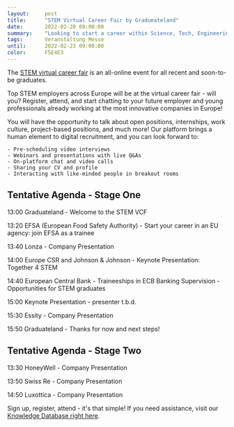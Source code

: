 ```yaml
---
layout:     post
title:      "STEM Virtual Career Fair by Gradueateland"
date:       2022-02-20 09:00:00
summary:    "Looking to start a career within Science, Tech, Engineering or Math? This is the virtual career fair for you! "
tags:       Veranstaltung Messe
until:      2022-02-23 09:00:00
color:      F5E4E3
---
```


The [STEM virtual career fair](https://graduateland.com/de/event/5564) is an all-online event for all recent and soon-to-be graduates.

Top STEM employers across Europe will be at the virtual career fair - will you? Register, attend, and start chatting to your future employer and young professionals already working at the most innovative companies in Europe! 

You will have the opportunity to talk about open positions, internships, work culture, project-based positions, and much more! Our platform brings a human element to digital recruitment, and you can look forward to:

    - Pre-scheduling video interviews 
    - Webinars and presentations with live Q&As 
    - On-platform chat and video calls 
    - Sharing your CV and profile
    - Interacting with like-minded people in breakout rooms

 

## Tentative Agenda - Stage One

13:00 Graduateland - Welcome to the STEM VCF

13:20 EFSA (European Food Safety Authority) - Start your career in an EU agency: join EFSA as a trainee

13:40 Lonza - Company Presentation

14:00 Europe CSR and Johnson & Johnson - Keynote Presentation: Together 4 STEM

14:40 European Central Bank - Traineeships in ECB Banking Supervision - Opportunities for STEM graduates

15:00 Keynote Presentation - presenter t.b.d.

15:30 Essity - Company Presentation

15:50 Graduateland - Thanks for now and next steps!


## Tentative Agenda - Stage Two

13:30 HoneyWell - Company Presentation

13:50 Swiss Re - Company Presentation

14:50 Luxottica - Company Presentation

Sign up, register, attend - it's that simple! If you need assistance, visit our [Knowledge Database right here](https://knowledge.graduateland.com/en_US/vcf).

